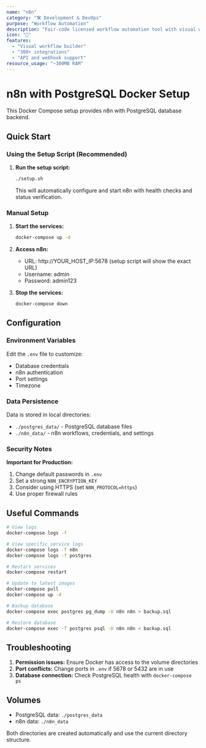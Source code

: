 ```yaml
---
name: "n8n"
category: "🛠️ Development & DevOps"
purpose: "Workflow Automation"
description: "Fair-code licensed workflow automation tool with visual workflow builder"
icon: "🔄"
features:
  - "Visual workflow builder"
  - "300+ integrations"
  - "API and webhook support"
resource_usage: "~300MB RAM"
---
```


# n8n with PostgreSQL Docker Setup

This Docker Compose setup provides n8n with PostgreSQL database backend.

## Quick Start

### Using the Setup Script (Recommended)

1. **Run the setup script:**
   ```bash
   ./setup.sh
   ```
   This will automatically configure and start n8n with health checks and status verification.

### Manual Setup

1. **Start the services:**
   ```bash
   docker-compose up -d
   ```

2. **Access n8n:**
   - URL: http://YOUR_HOST_IP:5678 (setup script will show the exact URL)
   - Username: admin
   - Password: admin123

3. **Stop the services:**
   ```bash
   docker-compose down
   ```

## Configuration

### Environment Variables

Edit the `.env` file to customize:
- Database credentials
- n8n authentication
- Port settings
- Timezone

### Data Persistence

Data is stored in local directories:
- `./postgres_data/` - PostgreSQL database files
- `./n8n_data/` - n8n workflows, credentials, and settings

### Security Notes

**Important for Production:**
1. Change default passwords in `.env`
2. Set a strong `N8N_ENCRYPTION_KEY`
3. Consider using HTTPS (set `N8N_PROTOCOL=https`)
4. Use proper firewall rules

## Useful Commands

```bash
# View logs
docker-compose logs -f

# View specific service logs
docker-compose logs -f n8n
docker-compose logs -f postgres

# Restart services
docker-compose restart

# Update to latest images
docker-compose pull
docker-compose up -d

# Backup database
docker-compose exec postgres pg_dump -U n8n n8n > backup.sql

# Restore database
docker-compose exec -T postgres psql -U n8n n8n < backup.sql
```

## Troubleshooting

1. **Permission issues:** Ensure Docker has access to the volume directories
2. **Port conflicts:** Change ports in `.env` if 5678 or 5432 are in use
3. **Database connection:** Check PostgreSQL health with `docker-compose ps`

## Volumes

- PostgreSQL data: `./postgres_data`
- n8n data: `./n8n_data`

Both directories are created automatically and use the current directory structure.
